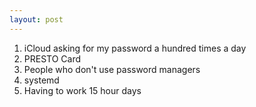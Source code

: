 ```yaml
---
layout: post
---
```


1. iCloud asking for my password a hundred times a day
2. PRESTO Card
3. People who don't use password managers
4. systemd
5. Having to work 15 hour days
